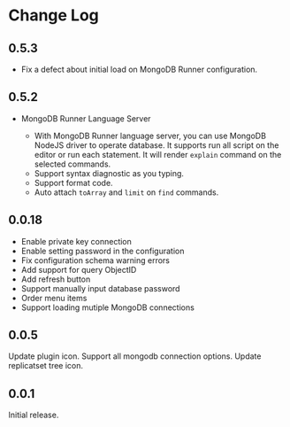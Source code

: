 # Change Log

## 0.5.3

- Fix a defect about initial load on MongoDB Runner configuration.

## 0.5.2

- MongoDB Runner Language Server

  - With MongoDB Runner language server, you can use MongoDB NodeJS driver to operate database. It supports run all script on the editor or run each statement. It will render `explain` command on the selected commands.
  - Support syntax diagnostic as you typing.
  - Support format code.
  - Auto attach `toArray` and `limit` on `find` commands.

## 0.0.18

- Enable private key connection
- Enable setting password in the configuration
- Fix configuration schema warning errors
- Add support for query ObjectID
- Add refresh button
- Support manually input database password
- Order menu items
- Support loading mutiple MongoDB connections

## 0.0.5

Update plugin icon.
Support all mongodb connection options.
Update replicatset tree icon.

## 0.0.1

Initial release.
